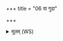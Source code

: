 +++
title = "06 या गुदा"

+++
<details><summary>मूलम् (WS)</summary>

या गुदा अनुसर्पन्त्यान्त्राणि याहयन्ति च ।  
अहिंसन्तीरनामया निर्द्रवन्ति बहिर्बिलम् ॥ ७ ॥
</details>